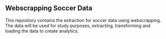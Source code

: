 ## Webscrapping Soccer Data

This repository contains the extraction for soccer data using webscrapping. The data will be used for study purposes, extracting, transforming and loading the data to create analytics.
